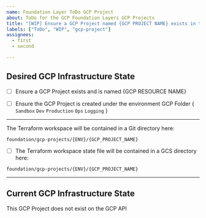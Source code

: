 ```yaml
---
name: Foundation Layer ToDo GCP Project
about: ToDo for the GCP Foundation Layers GCP Projects
title: "[WIP] Ensure a GCP Project named {GCP PROJECT NAME} exists in the {ENV} environment"
labels: ["ToDo", "WIP", "gcp-project"]
assignees:
  - first
  - second

---
```


## Desired GCP Infrastructure State

- [ ] Ensure a GCP Project exists and is named {GCP RESOURCE NAME}

- [ ] Ensure the GCP Project is created under the environment GCP Folder { `Sandbox` `Dev` `Production` `Ops` `Logging` }

---

The Terraform workspace will be contained in a Git directory here:

`foundation/gcp-projects/{ENV}/{GCP_PROJECT_NAME}`

- [ ] The Terraform workspace state file will be contained in a GCS directory here:

`foundation/gcp-projects/{ENV}/{GCP_PROJECT_NAME}`

---

## Current GCP Infrastructure State

This GCP Project does not exist on the GCP API

